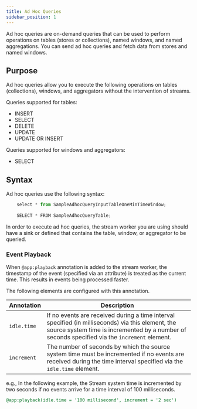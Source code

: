 ```yaml
---
title: Ad Hoc Queries
sidebar_position: 1
---
```


Ad hoc queries are on-demand queries that can be used to perform operations on tables (stores or collections), named windows, and named aggregations. You can send ad hoc queries and fetch data from stores and named windows.

## Purpose

Ad hoc queries allow you to execute the following operations on tables (collections), windows, and aggregators without the intervention of streams.

Queries supported for tables:

- INSERT
- SELECT
- DELETE
- UPDATE
- UPDATE OR INSERT

Queries supported for windows and aggregators:

- SELECT

## Syntax

Ad hoc queries use the following syntax:

```js
	select * from SampleAdhocQueryInputTableOneMinTimeWindow;
	
	SELECT * FROM SampleAdhocQueryTable;
```

In order to execute ad hoc queries, the stream worker you are using should have a sink or defined that contains the table, window, or aggregator to be queried.

### Event Playback

When `@app:playback` annotation is added to the stream worker, the timestamp of the event (specified via an attribute) is treated as the current time. This results in events being processed faster.

The following elements are configured with this annotation.

|Annotation| Description|
| ------------- |-------------|
|`idle.time`|If no events are received during a time interval specified (in milliseconds) via this element, the source system time is incremented by a number of seconds specified via the `increment` element.|
|`increment`|The number of seconds by which the source system time must be incremented if no events are received during the time interval specified via the `idle.time` element.|

e.g., In the following example, the Stream system time is incremented by two seconds if no events arrive for a time interval of 100 milliseconds.

```sql
@app:playback(idle.time = '100 millisecond', increment = '2 sec') 
```
